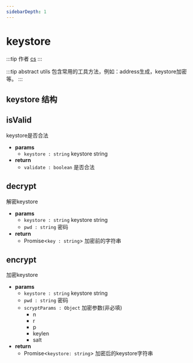 ```yaml
---
sidebarDepth: 1
---
```


# keystore

:::tip 作者
[cs](https://github.com/lovelycs)
:::

:::tip abstract
utils 包含常用的工具方法，例如：address生成，keystore加密等。
::: 

## keystore 结构

## isValid 
keystore是否合法

- **params**
  - `keystore : string` keystore string
- **return**
  - `validate : boolean` 是否合法

## decrypt
解密keystore

- **params**
  - `keystore : string` keystore string
  - `pwd : string` 密码
- **return**
  - Promise<`key : string`> 加密前的字符串

## encrypt
加密keystore

- **params**
  - `keystore : string` keystore string
  - `pwd : string` 密码
  - `scryptParams : Object` 加密参数(非必填)
    - n
    - r
    - p
    - keylen
    - salt
- **return**
  - Promise<`keystore: string`> 加密后的keystore字符串
